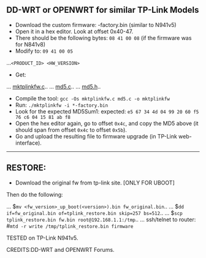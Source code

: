## DD-WRT or OPENWRT for similar TP-Link Models
* Download the custom firmware: <firmware>-factory.bin (similar to N941v5)
* Open it in a hex editor. Look at offset 0x40-47.
* There should be the following bytes: `08 41 00 08` (if the firmware was for N841v8)
* Modify to: `09 41 00 05`

 ...`<PRODUCT_ID> <HW_VERSION>`

* Get:

 ... [mktplinkfw.c](https://raw.githubusercontent.com/revosftw/dd_wrt_scripts/master/tplink/mktplinkfw.c)..
 ... [md5.c](https://raw.githubusercontent.com/revosftw/dd_wrt_scripts/master/tplink/md5.c)..
 ... [md5.h](https://raw.githubusercontent.com/revosftw/dd_wrt_scripts/master/tplink/md5.h)..

* Compile the tool: `gcc -Os mktplinkfw.c md5.c -o mktplinkfw`
* Run: `./mktplinkfw -i *-factory.bin`
* Look for the expected MD5Sum1: expected: `e5 67 34 4d 04 99 20 60 f5 76 c6 04 15 81 ab f8`
* Open the hex editor again, go to offset `0x4c`, and copy the MD5 above (it should span from offset `0x4c` to offset `0x5b`).
* Go and upload the resulting file to firmware upgrade (in TP-Link web-interface).
---
## RESTORE:
* Download the original fw from tp-link site. [ONLY FOR UBOOT]

Then do the following:

 ... $`mv <fw_version>_up_boot(<version>).bin fw_original.bin`..
 ... $`dd if=fw_original.bin of=tplink_restore.bin skip=257 bs=512`..
 ... $`scp tplink_restore.bin fw.bin root@192.168.1.1:/tmp`..
 ... ssh/telnet to router: #`mtd -r write /tmp/tplink_restore.bin firmware`

TESTED on TP-Link N941v5.

CREDITS:DD-WRT and OPENWRT Forums.